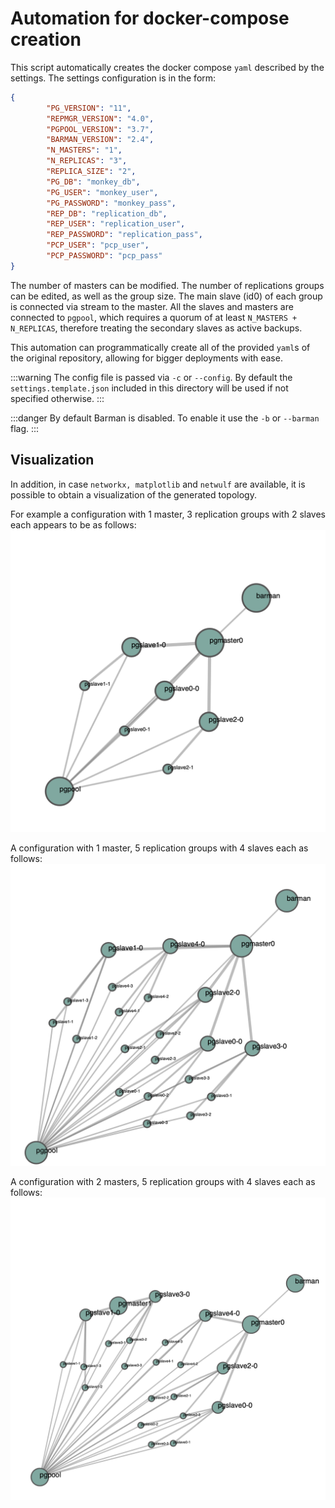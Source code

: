 # Automation for docker-compose creation

This script automatically creates the docker compose `yaml` described by the settings.
The settings configuration is in the form:
```json
{
        "PG_VERSION": "11",
        "REPMGR_VERSION": "4.0",
        "PGPOOL_VERSION": "3.7",
        "BARMAN_VERSION": "2.4",
        "N_MASTERS": "1",
        "N_REPLICAS": "3",
        "REPLICA_SIZE": "2",
        "PG_DB": "monkey_db",
        "PG_USER": "monkey_user",
        "PG_PASSWORD": "monkey_pass",
        "REP_DB": "replication_db",
        "REP_USER": "replication_user",
        "REP_PASSWORD": "replication_pass",
        "PCP_USER": "pcp_user",
        "PCP_PASSWORD": "pcp_pass"
}
```
The number of masters can be modified.
The number of replications groups can be edited, as well as the group size. 
The main slave (id0) of each group is connected via stream to the master.
All the slaves and masters are connected to `pgpool`, which requires a quorum of at least `N_MASTERS + N_REPLICAS`, therefore treating the secondary slaves as active backups.

This automation can programmatically create all of the provided `yaml`s of the original repository, allowing for bigger deployments with ease.

:::warning
The config file is passed via `-c` or `--config`. By default the `settings.template.json` included in this directory will be used if not specified otherwise.
:::

:::danger
By default Barman is disabled. To enable it use the `-b` or `--barman` flag.
:::

## Visualization

In addition, in case `networkx, matplotlib` and `netwulf` are available, it is possible to obtain a visualization of the generated topology.

For example a configuration with 1 master, 3 replication groups with 2 slaves each appears to be as follows:
![](1-3-2.png)

A configuration with 1 master, 5 replication groups with 4 slaves each as follows:
![](1-5-4.png)

A configuration with 2 masters, 5 replication groups with 4 slaves each as follows:
![](2-5-4.png)